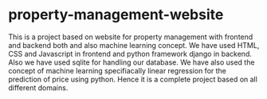 # property-management-website
This is a project based on website for property management with frontend and backend both and also machine learning concept.
We have used HTML, CSS and Javascript in frontend and python framework django in backend. Also we have used sqlite for handling our database.
We have also used the concept of machine learning specifiacally linear regression for the prediction of price using python.
Hence it is a complete project based on all different domains.
